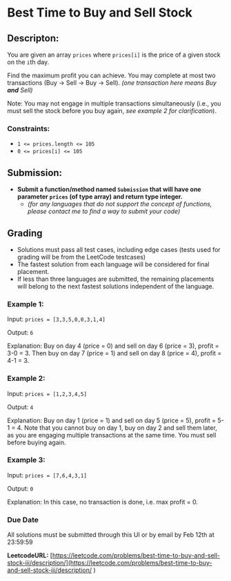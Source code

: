 # Best Time to Buy and Sell Stock


## Descripton:

You are given an array `prices` where `prices[i]` is the price of a given stock on the `i`th day.

Find the maximum profit you can achieve. You may complete at most two transactions (Buy → Sell → Buy → Sell). *(one transaction here means Buy **and** Sell)*

Note: You may not engage in multiple transactions simultaneously (i.e., you must sell the stock before you buy again, *see example 2 for clarification*).

### Constraints:

- `1 <= prices.length <= 105`
- `0 <= prices[i] <= 105`
 
 ## Submission:

- **Submit a function/method named `Submission` that will have one parameter `prices` (of type array) and return type integer.**
  - *(for any languages that do not support the concept of functions, please contact me to find a way to submit your code)*
 
## Grading
- Solutions must pass all test cases, including edge cases (tests used for grading will be from the LeetCode testcases)
- The fastest solution from each language will be considered for final placement.
- If less than three languages are submitted, the remaining placements will belong to the next fastest solutions independent of the language.


### Example 1:

Input: `prices = [3,3,5,0,0,3,1,4]`

Output: `6`

Explanation: Buy on day 4 (price = 0) and sell on day 6 (price = 3), profit = 3-0 = 3.
Then buy on day 7 (price = 1) and sell on day 8 (price = 4), profit = 4-1 = 3.

### Example 2:


Input: `prices = [1,2,3,4,5]`

Output: `4`

Explanation: Buy on day 1 (price = 1) and sell on day 5 (price = 5), profit = 5-1 = 4.
Note that you cannot buy on day 1, buy on day 2 and sell them later, as you are engaging multiple transactions at the same time. You must sell before buying again.

### Example 3:

Input: `prices = [7,6,4,3,1]`

Output: `0`

Explanation: In this case, no transaction is done, i.e. max profit = 0.

### Due Date
All solutions must be submitted through this UI or by email by Feb 12th at 23:59:59

**LeetcodeURL:** [https://leetcode.com/problems/best-time-to-buy-and-sell-stock-iii/description/](https://leetcode.com/problems/best-time-to-buy-and-sell-stock-iii/description/
)

 

